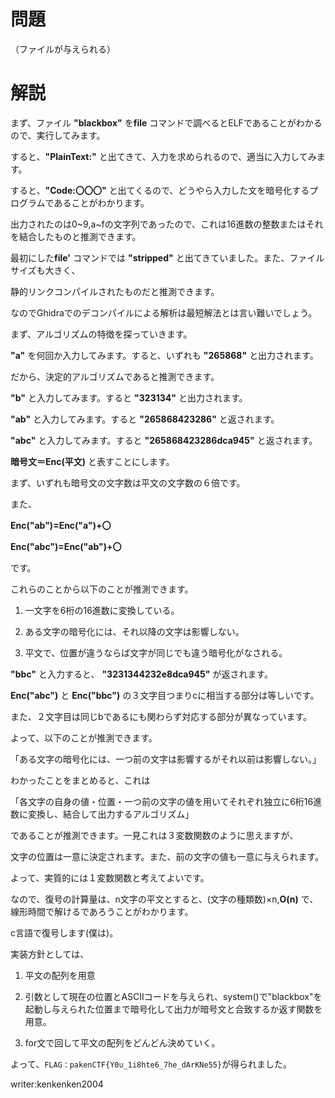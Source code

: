# 問題
（ファイルが与えられる）

# 解説

まず、ファイル **"blackbox"** を**file** コマンドで調べるとELFであることがわかるので、実行してみます。

すると、**"PlainText:"** と出てきて、入力を求められるので、適当に入力してみます。

すると、**"Code:〇〇〇"** と出てくるので、どうやら入力した文を暗号化するプログラムであることがわかります。

出力されたのは0~9,a~fの文字列であったので、これは16進数の整数またはそれを結合したものと推測できます。

最初にした**file'** コマンドでは **"stripped"** と出てきていました。また、ファイルサイズも大きく、

静的リンクコンパイルされたものだと推測できます。

なのでGhidraでのデコンパイルによる解析は最短解法とは言い難いでしょう。

まず、アルゴリズムの特徴を探っていきます。
 
**"a"** を何回か入力してみます。すると、いずれも **"265868"** と出力されます。

だから、決定的アルゴリズムであると推測できます。

**"b"** と入力してみます。すると **"323134"** と出力されます。

**"ab"** と入力してみます。すると **"265868423286"** と返されます。

**"abc"** と入力してみます。すると **"265868423286dca945"** と返されます。

**暗号文＝Enc(平文)** と表すことにします。

まず、いずれも暗号文の文字数は平文の文字数の６倍です。

また、

**Enc("ab")=Enc("a")+〇**

**Enc("abc")=Enc("ab")+〇**

です。

これらのことから以下のことが推測できます。

1. 一文字を6桁の16進数に変換している。

1. ある文字の暗号化には、それ以降の文字は影響しない。

1. 平文で、位置が違うならば文字が同じでも違う暗号化がなされる。

**"bbc"** と入力すると、 **"3231344232e8dca945"** が返されます。

**Enc("abc")** と **Enc("bbc")** の３文字目つまりcに相当する部分は等しいです。

また、２文字目は同じbであるにも関わらず対応する部分が異なっています。

よって、以下のことが推測できます。

「ある文字の暗号化には、一つ前の文字は影響するがそれ以前は影響しない。」

わかったことをまとめると、これは

「各文字の自身の値・位置・一つ前の文字の値を用いてそれぞれ独立に6桁16進数に変換し、結合して出力するアルゴリズム」

であることが推測できます。一見これは３変数関数のように思えますが、

文字の位置は一意に決定されます。また、前の文字の値も一意に与えられます。

よって、実質的には１変数関数と考えてよいです。

なので、復号の計算量は、n文字の平文とすると、(文字の種類数)×n,**O(n)** で、線形時間で解けるであろうことがわかります。


c言語で復号します(僕は)。

実装方針としては、

1. 平文の配列を用意

1. 引数として現在の位置とASCIIコードを与えられ、system()で"blackbox"を起動し与えられた位置まで暗号化して出力が暗号文と合致するか返す関数を用意。

1. for文で回して平文の配列をどんどん決めていく。

よって、```FLAG：pakenCTF{Y0u_1i8hte6_7he_dArKNe55}```が得られました。

writer:kenkenken2004
